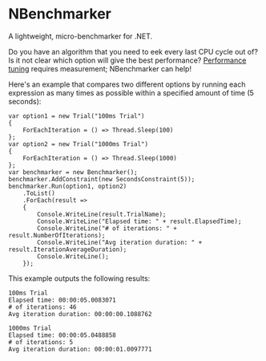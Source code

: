 # NBenchmarker
A lightweight, micro-benchmarker for .NET.

Do you have an algorithm that you need to eek every last CPU cycle out of? Is it not clear which option will give the best performance? [Performance tuning](http://en.wikipedia.org/wiki/Performance_tuning) requires measurement; NBenchmarker can help!

Here's an example that compares two different options by running each expression as many times as possible within a specified amount of time (5 seconds):
```
var option1 = new Trial("100ms Trial")
{
    ForEachIteration = () => Thread.Sleep(100)
};
var option2 = new Trial("1000ms Trial")
{
    ForEachIteration = () => Thread.Sleep(1000)
};
var benchmarker = new Benchmarker();
benchmarker.AddConstraint(new SecondsConstraint(5));
benchmarker.Run(option1, option2)
    .ToList()
    .ForEach(result =>
    {
        Console.WriteLine(result.TrialName);
        Console.WriteLine("Elapsed time: " + result.ElapsedTime);
        Console.WriteLine("# of iterations: " + result.NumberOfIterations);
        Console.WriteLine("Avg iteration duration: " + result.IterationAverageDuration);
        Console.WriteLine();
    });
```

This example outputs the following results:
```
100ms Trial
Elapsed time: 00:00:05.0083071
# of iterations: 46
Avg iteration duration: 00:00:00.1088762

1000ms Trial
Elapsed time: 00:00:05.0488858
# of iterations: 5
Avg iteration duration: 00:00:01.0097771
```

